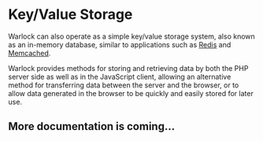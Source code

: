 # Key/Value Storage

Warlock can also operate as a simple key/value storage system, also known as an in-memory database, similar to applications such as [Redis](http://www.redis.io) and [Memcached](http://memcached.org).

Warlock provides methods for storing and retrieving data by both the PHP server side as well as in the JavaScript client, allowing an alternative method for transferring data between the server and the browser, or to allow data generated in the browser to be quickly and easily stored for later use.

## More documentation is coming...
